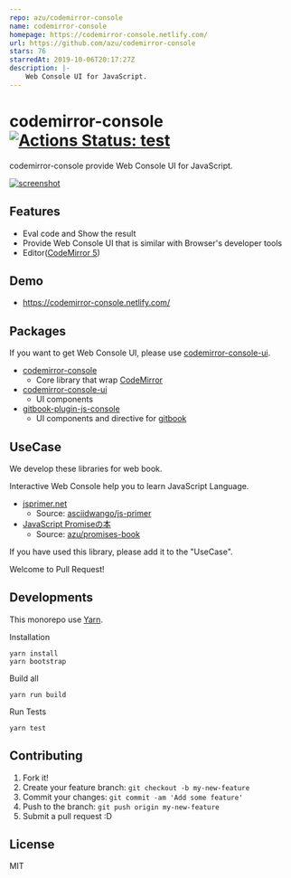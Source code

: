 ```yaml
---
repo: azu/codemirror-console
name: codemirror-console
homepage: https://codemirror-console.netlify.com/
url: https://github.com/azu/codemirror-console
stars: 76
starredAt: 2019-10-06T20:17:27Z
description: |-
    Web Console UI for JavaScript.
---
```


# codemirror-console [![Actions Status: test](https://github.com/azu/codemirror-console/workflows/test/badge.svg)](https://github.com/azu/codemirror-console/actions?query=workflow%3A"test")

codemirror-console provide Web Console UI for JavaScript.

[![screenshot](./docs/screenshot.png)](https://codemirror-console.netlify.com/)

## Features

- Eval code and Show the result
- Provide Web Console UI that is similar with Browser's developer tools
- Editor([CodeMirror 5](https://codemirror.net/5/))

## Demo

- <https://codemirror-console.netlify.com/>

## Packages

If you want to get Web Console UI, please use [codemirror-console-ui](./packages/codemirror-console-ui).

- [codemirror-console](./packages/codemirror-console)
    - Core library that wrap [CodeMirror](https://codemirror.net/)
- [codemirror-console-ui](./packages/codemirror-console-ui)
    - UI components
- [gitbook-plugin-js-console](./packages/gitbook-plugin-js-console)
    - UI components and directive for [gitbook](https://github.com/GitbookIO/gitbook)

## UseCase

We develop these libraries for web book.

Interactive Web Console help you to learn JavaScript Language.

- [jsprimer.net](https://jsprimer.net/ "この書籍について · JavaScriptの入門書 #jsprimer")
    - Source: [asciidwango/js-primer](https://github.com/asciidwango/js-primer "asciidwango/js-primer: JavaScriptの入門書")
- [JavaScript Promiseの本](http://azu.github.io/promises-book/ "JavaScript Promiseの本")
    - Source: [azu/promises-book](https://github.com/azu/promises-book/ "azu/promises-book: JavaScript Promiseの本")

If you have used this library, please add it to the "UseCase".

Welcome to Pull Request!

## Developments

This monorepo use [Yarn](http://yarnpkg.com/).

Installation

    yarn install
    yarn bootstrap

Build all

    yarn run build
    
Run Tests

    yarn test
    
## Contributing

1. Fork it!
2. Create your feature branch: `git checkout -b my-new-feature`
3. Commit your changes: `git commit -am 'Add some feature'`
4. Push to the branch: `git push origin my-new-feature`
5. Submit a pull request :D

## License

MIT

